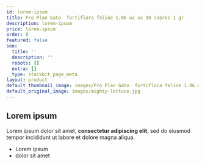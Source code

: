 ```yaml
---
id: lorem-ipsum
title: Pro Plan Gato  fortiflora feline 1.06 oz us 30 sobres 1 gr
description: lorem-ipsum
price: lorem-ipsum
order: 0
featured: false
seo:
  title: ''
  description: ''
  robots: []
  extra: []
  type: stackbit_page_meta
layout: product
default_thumbnail_image: images/Pro Plan Gato  fortiflora feline 1.06 oz us 30 sobres 1 gr.jpg
default_original_image: images/mighty-lettuce.jpg
---
```

## Lorem ipsum

Lorem ipsum dolor sit amet, **consectetur adipiscing elit**, sed do eiusmod tempor incididunt ut labore et dolore magna aliqua.

- Lorem ipsum
- dolor sit amet